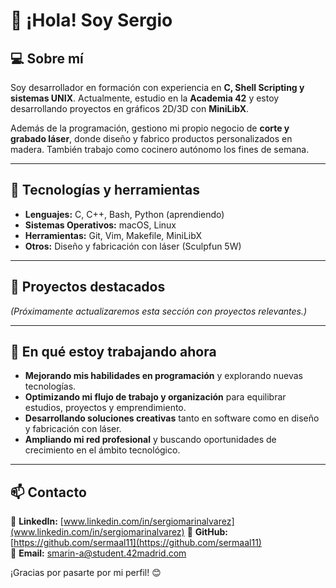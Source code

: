 # 👋 ¡Hola! Soy Sergio

## 💻 Sobre mí
Soy desarrollador en formación con experiencia en **C, Shell Scripting y sistemas UNIX**. Actualmente, estudio en la **Academia 42** y estoy desarrollando proyectos en gráficos 2D/3D con **MiniLibX**.

Además de la programación, gestiono mi propio negocio de **corte y grabado láser**, donde diseño y fabrico productos personalizados en madera. También trabajo como cocinero autónomo los fines de semana. 

---

## 🚀 Tecnologías y herramientas

- **Lenguajes:** C, C++, Bash, Python (aprendiendo)
- **Sistemas Operativos:** macOS, Linux
- **Herramientas:** Git, Vim, Makefile, MiniLibX
- **Otros:** Diseño y fabricación con láser (Sculpfun 5W)

---

## 📌 Proyectos destacados

*(Próximamente actualizaremos esta sección con proyectos relevantes.)*

---

## 🎯 En qué estoy trabajando ahora

- **Mejorando mis habilidades en programación** y explorando nuevas tecnologías.
- **Optimizando mi flujo de trabajo y organización** para equilibrar estudios, proyectos y emprendimiento.
- **Desarrollando soluciones creativas** tanto en software como en diseño y fabricación con láser.
- **Ampliando mi red profesional** y buscando oportunidades de crecimiento en el ámbito tecnológico.

---

## 📫 Contacto

📌 **LinkedIn:** [www.linkedin.com/in/sergiomarinalvarez](www.linkedin.com/in/sergiomarinalvarez)
📌 **GitHub:** [https://github.com/sermaal11](https://github.com/sermaal11)  
📌 **Email:** smarin-a@student.42madrid.com  

¡Gracias por pasarte por mi perfil! 😊
